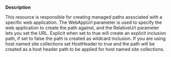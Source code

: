**Description**

This resource is responsible for creating managed paths associated with a specific web 
application. The WebAppUrl parameter is used to specify the web application to create 
the path against, and the RelativeUrl parameter lets you set the URL. Explicit when set 
to true will create an explicit inclusion path, if set to false the path is created as 
wildcard inclusion. If you are using host named site collections set HostHeader to true 
and the path will be created as a host header path to be applied for host named site 
collections.
